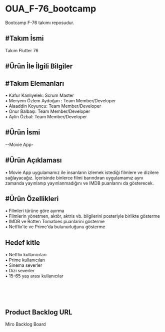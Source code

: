 # OUA_F-76_bootcamp
Bootcamp F-76 takımı reposudur.


#Takım İsmi
---
Takım Flutter 76

#Ürün İle İlgili Bilgiler 
---

#Takım Elemanları  
---
• Kafur Kanlıyelek: Scrum Master <br>
• Meryem Özlem Aydoğan : Team Member/Developer  <br>
• Alaaddin Koyuncu: Team Member/Developer  <br>
• Onur Balbaşı: Team Member/Developer  <br>
• Aylin Özbal: Team Member/Developer  <br>

#Ürün İsmi  
---
--Movie App-

#Ürün Açıklaması  
---
• Movie App uygulamamız ile insanların izlemek istediği filmlere ve dizilere
sağlayacağız. İçerisinde binlerce filmi barındıran uygulamamız aynı zamanda
yayınlanıp yayınlanmadığını ve IMDB puanlarını da gösterecek.

#Ürün Özellikleri
---
• Filmleri türüne göre ayırma <br>
• Filmlerin yönetmen, aktör, aktris vb. bilgilerini posteriyle birlikte gösterme <br>
• IMDB ve Rotten Tomatoes puanlarini gösterme <br>
• Netflix'te ve Prime'da bulunurluğunu gösterme <br>

Hedef kitle  
---
• Netflix kullanicıları <br>
• Prime kullanıcıları <br>
• Sinema severler <br>
• Dizi severler <br>
• 15-65 yaş arası kullanıcılar <br>

<br><br>
<br>

Product Backlog URL  
---
Miro Backlog Board
